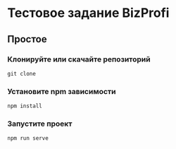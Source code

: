# Тестовое задание BizProfi

## Простое

### Клонируйте или скачайте репозиторий

```
git clone
```

### Установите npm зависимости

```
npm install
```

### Запустите проект

```
npm run serve
```
